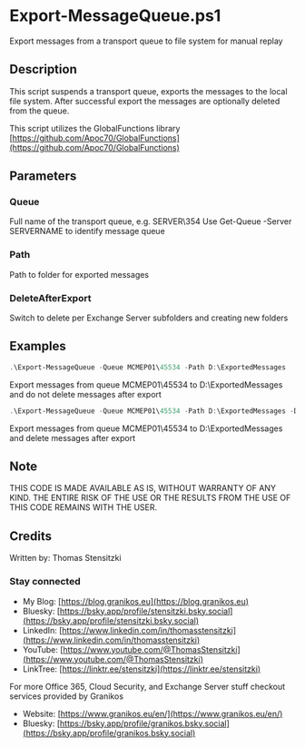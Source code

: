 # Export-MessageQueue.ps1

Export messages from a transport queue to file system for manual replay

## Description

This script suspends a transport queue, exports the messages to the local file system. After successful export the messages are optionally deleted from the queue.

This script utilizes the GlobalFunctions library [https://github.com/Apoc70/GlobalFunctions](https://github.com/Apoc70/GlobalFunctions)

## Parameters

### Queue

Full name of the transport queue, e.g. SERVER\354
Use Get-Queue -Server SERVERNAME to identify message queue

### Path

Path to folder for exported messages

### DeleteAfterExport

Switch to delete per Exchange Server subfolders and creating new folders

## Examples

``` PowerShell
.\Export-MessageQueue -Queue MCMEP01\45534 -Path D:\ExportedMessages
```

Export messages from queue MCMEP01\45534 to D:\ExportedMessages and do not delete messages after export

``` PowerShell
.\Export-MessageQueue -Queue MCMEP01\45534 -Path D:\ExportedMessages -DeleteAfterExport
```

Export messages from queue MCMEP01\45534 to D:\ExportedMessages and delete messages after export

## Note

THIS CODE IS MADE AVAILABLE AS IS, WITHOUT WARRANTY OF ANY KIND. THE ENTIRE
RISK OF THE USE OR THE RESULTS FROM THE USE OF THIS CODE REMAINS WITH THE USER.

## Credits

Written by: Thomas Stensitzki

### Stay connected

- My Blog: [https://blog.granikos.eu](https://blog.granikos.eu)
- Bluesky: [https://bsky.app/profile/stensitzki.bsky.social](https://bsky.app/profile/stensitzki.bsky.social)
- LinkedIn: [https://www.linkedin.com/in/thomasstensitzki](https://www.linkedin.com/in/thomasstensitzki)
- YouTube: [https://www.youtube.com/@ThomasStensitzki](https://www.youtube.com/@ThomasStensitzki)
- LinkTree: [https://linktr.ee/stensitzki](https://linktr.ee/stensitzki)

For more Office 365, Cloud Security, and Exchange Server stuff checkout services provided by Granikos

- Website: [https://www.granikos.eu/en/](https://www.granikos.eu/en/)
- Bluesky: [https://bsky.app/profile/granikos.bsky.social](https://bsky.app/profile/granikos.bsky.social)